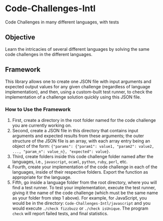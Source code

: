 # Code-Challenges-Intl
Code Challenges in many different languages, with tests

## Objective
Learn the intricacies of several different languages by solving the same code challenges in the different languages.  

## Framework
This library allows one to create one JSON file with input arguments and expected output values for any given challenge (regardless of language implementation), and then, using a custom-built test runner, to check the implementation of a challenge solution quickly using this JSON file.

### How to Use the Framework
1. First, create a directory in the root folder named for the code challenge you are currently working on.
2. Second, create a JSON file in this directory that contains input arguments and expected results from these arguments; the outer structure of the JSON file is an array, with each array entry being an object of the form: `{"params": {"param1": value1, "param2": value2, ..., "param_n": value_n}, "expected": value}`.
3. Third, create folders inside this code challenge folder named after the languages, i.e., `javascript`, `ocaml`, `python`, `ruby`, `perl`, etc.
4. Fourth, create your implementation of the code challenge in each of the languages, inside of their respective folders.  Export the function as appropriate for the language.
5. Fifth, go inside a language folder from the root directory, where you will find a test runner.  To test your implementation, execute the test runner, giving it the name of the code challenge (which must be the same name as your folder from step 1 above).  For example, for JavaScript, you would be in the directory: `Code-Challenges-Intl/javascript` and you would execute `./check fizzbuzz` or `./check isUnique`.  The program `check` will report failed tests, and final statistics.
